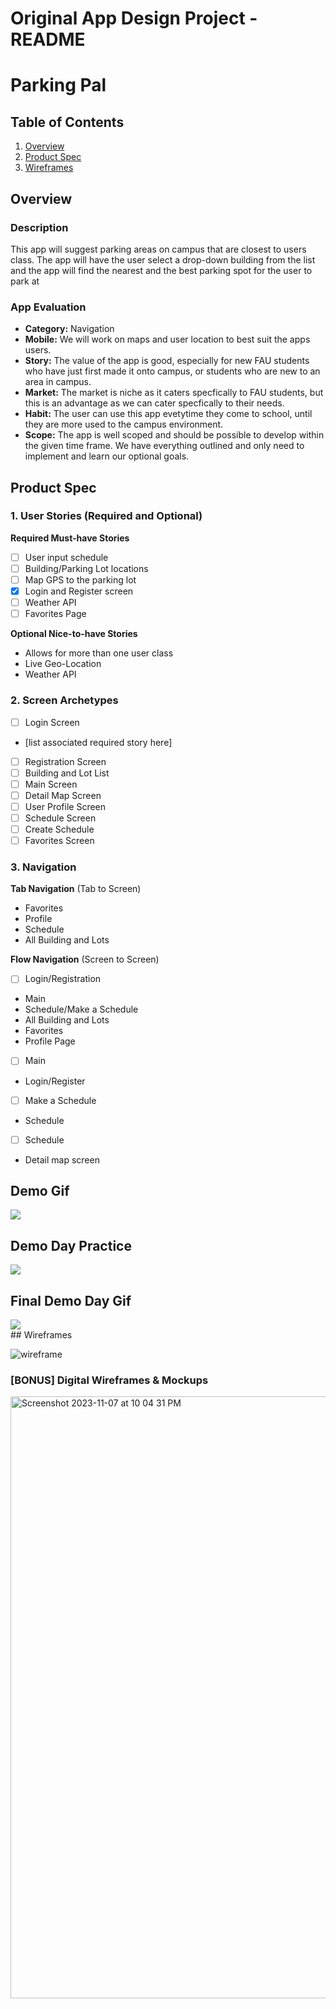 Original App Design Project - README
===

# Parking Pal

## Table of Contents

1. [Overview](#Overview)
2. [Product Spec](#Product-Spec)
3. [Wireframes](#Wireframes)

## Overview

### Description

This app will suggest parking areas on campus that are closest to users class. The app will  have the user select a drop-down building from the list and the app will find the nearest and the best parking spot for the user to park at

### App Evaluation

- **Category:** Navigation
- **Mobile:** We will work on maps and user location to best suit the apps users.
- **Story:** The value of the app is good, especially for new FAU students who have just first made it onto campus, or students who are new to an area in campus.
- **Market:** The market is niche as it caters specfically to FAU students, but this is an advantage as we can cater specfically to their needs.
- **Habit:** The user can use this app evetytime they come to school, until they are more used to the campus environment. 
- **Scope:** The app is well scoped and should be possible to develop within the given time frame. We have everything outlined and only need to implement and learn our optional goals.

## Product Spec

### 1. User Stories (Required and Optional)

**Required Must-have Stories**

- [ ] User input schedule
- [ ] Building/Parking Lot locations
- [ ] Map GPS to the parking lot
- [x] Login and Register screen
- [ ] Weather API
- [ ] Favorites Page

**Optional Nice-to-have Stories**

* Allows for more than one user class
* Live Geo-Location
* Weather API

### 2. Screen Archetypes

- [ ] Login Screen
* [list associated required story here]
- [ ] Registration Screen
- [ ] Building and Lot List
- [ ] Main Screen
- [ ] Detail Map Screen
- [ ] User Profile Screen
- [ ] Schedule Screen
- [ ] Create Schedule
- [ ] Favorites Screen

### 3. Navigation

**Tab Navigation** (Tab to Screen)

* Favorites
* Profile 
* Schedule 
* All Building and Lots 

**Flow Navigation** (Screen to Screen)

- [ ] Login/Registration
* Main
* Schedule/Make a Schedule
* All Building and Lots
* Favorites
* Profile Page
- [ ] Main
* Login/Register
- [ ] Make a Schedule
* Schedule
- [ ] Schedule
* Detail map screen

## Demo Gif
<div>
    <a href="https://www.loom.com/share/1a25099873d546da9da33f0ce6954572">
    </a>
    <a href="https://www.loom.com/share/1a25099873d546da9da33f0ce6954572">
      <img style="max-width:300px;" src="https://cdn.loom.com/sessions/thumbnails/1a25099873d546da9da33f0ce6954572-with-play.gif">
    </a>
  </div>

## Demo Day Practice
<div>
    <a href="https://www.loom.com/share/7f08ea303fde44919ec179c1c7d0676a">
    </a>
    <a href="https://www.loom.com/share/7f08ea303fde44919ec179c1c7d0676a">
      <img style="max-width:300px;" src="https://cdn.loom.com/sessions/thumbnails/7f08ea303fde44919ec179c1c7d0676a-with-play.gif">
    </a>
  </div>

## Final Demo Day Gif
<div>
    <a href="https://www.loom.com/share/e29a3051573e45d5a343cf5a9c75e36b">
    </a>
    <a href="https://www.loom.com/share/e29a3051573e45d5a343cf5a9c75e36b">
      <img style="max-width:300px;" src="https://cdn.loom.com/sessions/thumbnails/e29a3051573e45d5a343cf5a9c75e36b-with-play.gif">
    </a>
  </div>
## Wireframes

![wireframe](https://github.com/COP4655-MobileApps-Fall2023/cop4655-final-project-group-10/blob/main/wireframe.png)

### [BONUS] Digital Wireframes & Mockups

<img width="963" alt="Screenshot 2023-11-07 at 10 04 31 PM" src="https://github.com/COP4655-MobileApps-Fall2023/cop4655-final-project-group-10/assets/126625028/ba4559d4-6d07-4587-9d3c-ea959e2b73bc">

